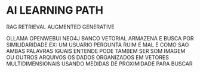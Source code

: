# AI LEARNING PATH

RAG RETRIEVAL AUGMENTED GENERATIVE

OLLAMA
OPENWEBUI
NEO4J
BANCO VETORIAL
    ARMAZENA E BUSCA POR SIMILIDARIDADE
    EX: UM USUARIO PERGUNTA RUIM E MAL E COMO SAO AMBAS PALAVRAS IGUAIS ENTENDE
    PODE TAMBEM SER SOM IMAGEM OU OUTROS ARQUIVOS
    OS DADOS ORGANIZADOS EM VETORES MULTIDIMENSIONAIS USANDO MEDIDAS DE PROXIMIDADE PARA BUSCAR

